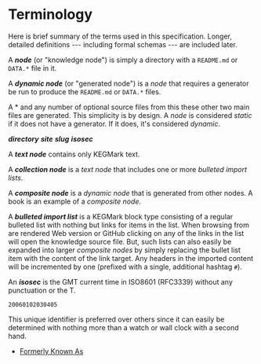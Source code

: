 # Terminology

Here is brief summary of the terms used in this specification. Longer,
detailed definitions --- including formal schemas --- are included
later.

A ***node*** (or "knowledge node") is simply a directory with a
`README.md` or `DATA.*` file in it.

A ***dynamic node*** (or "generated node") is a *node* that requires a
generator be run to produce the `README.md` or `DATA.*` files.

A * and any number of optional source
files from this these other two main files are generated. This
simplicity is by design. A *node* is
considered *static* if it does not have a generator. If it does, it's
considered *dynamic*.

***directory***
***site***
***slug***
***isosec***

A ***text node*** contains only KEGMark text.

A ***collection node*** is a *text node* that includes one or more
*bulleted import lists*.

A ***composite node*** is a *dynamic node* that is generated from other
nodes. A book is an example of a *composite node*.

A ***bulleted import list*** is a KEGMark block type consisting of a
regular bulleted list with nothing but links for items in the list. When
browsing from are rendered Web version or GitHub clicking on any of the
links in the list will open the knowledge source file. But, such lists
can also easily be expanded into larger *composite nodes* by simply
replacing the bullet list item with the content of the link target. Any
headers in the imported content will be incremented by one (prefixed
with a single, additional hashtag `#`).

An ***isosec*** is the GMT current time in ISO8601 (RFC3339) without any
punctuation or the T.

```
20060102030405
```

This unique identifier is preferred over others since it can easily be
determined with nothing more than a watch or wall clock with a second
hand.

* [Formerly Known As](/formerly-known-as)
